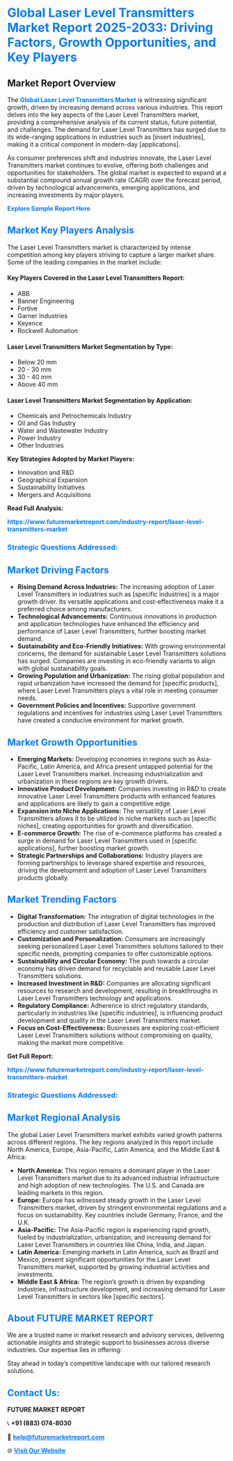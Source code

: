 <h1 style="color: #007BFF;">Global Laser Level Transmitters Market Report 2025-2033: Driving Factors, Growth Opportunities, and Key Players</h1>

<section id="overview">
<h2>Market Report Overview</h2>
<p>The <a href="https://www.futuremarketreport.com/industry-report/laser-level-transmitters-market" style="color: #007BFF; text-decoration: none;"><strong>Global Laser Level Transmitters Market</strong></a> is witnessing significant growth, driven by increasing demand across various industries. This report delves into the key aspects of the Laser Level Transmitters market, providing a comprehensive analysis of its current status, future potential, and challenges. The demand for Laser Level Transmitters has surged due to its wide-ranging applications in industries such as [insert industries], making it a critical component in modern-day [applications].</p>
<p>As consumer preferences shift and industries innovate, the Laser Level Transmitters market continues to evolve, offering both challenges and opportunities for stakeholders. The global market is expected to expand at a substantial compound annual growth rate (CAGR) over the forecast period, driven by technological advancements, emerging applications, and increasing investments by major players.</p>
</section>

<section id="overview">
<p><a href="https://www.futuremarketreport.com/request-sample/reportId=63525" style="color: #007BFF; text-decoration: none;"><strong>Explore Sample Report Here</strong></a></p>
</section>

<section id="key-players">
<h2 style="color: #007BFF;">Market Key Players Analysis</h2>
<p>The Laser Level Transmitters market is characterized by intense competition among key players striving to capture a larger market share. Some of the leading companies in the market include:</p>
<h4>Key Players Covered in the Laser Level Transmitters Report:</h4>
<ul><li>ABB</li><li>Banner Engineering</li><li>Fortive</li><li>Garner Industries</li><li>Keyence</li><li>Rockwell Automation</li></ul>
<h4>Laser Level Transmitters Market Segmentation by Type:</h4>
<ul><li>Below 20 mm</li><li>20 - 30 mm</li><li>30 - 40 mm</li><li>Above 40 mm</li></ul>

<h4>Laser Level Transmitters Market Segmentation by Application:</h4>
<ul><li>Chemicals and Petrochemicals Industry</li><li>Oil and Gas Industry</li><li>Water and Wastewater Industry</li><li>Power Industry</li><li>Other Industries</li></ul>
<p><strong>Key Strategies Adopted by Market Players:</strong></p>
<ul>
<li>Innovation and R&D</li>
<li>Geographical Expansion</li>
<li>Sustainability Initiatives</li>
<li>Mergers and Acquisitions</li>
</ul>
</section>

<section>
<p><strong>Read Full Analysis: </strong></p><a href="https://www.futuremarketreport.com/industry-report/laser-level-transmitters-market" style="color: #007BFF; text-decoration: none;"><strong>https://www.futuremarketreport.com/industry-report/laser-level-transmitters-market</strong></a>
<h3 style="color: #007BFF;">Strategic Questions Addressed:</h3>
</section>

<section id="driving-factors">
<h2 style="color: #007BFF;">Market Driving Factors</h2>
<ul>
<li><strong>Rising Demand Across Industries:</strong> The increasing adoption of Laser Level Transmitters in industries such as [specific industries] is a major growth driver. Its versatile applications and cost-effectiveness make it a preferred choice among manufacturers.</li>
<li><strong>Technological Advancements:</strong> Continuous innovations in production and application technologies have enhanced the efficiency and performance of Laser Level Transmitters, further boosting market demand.</li>
<li><strong>Sustainability and Eco-Friendly Initiatives:</strong> With growing environmental concerns, the demand for sustainable Laser Level Transmitters solutions has surged. Companies are investing in eco-friendly variants to align with global sustainability goals.</li>
<li><strong>Growing Population and Urbanization:</strong> The rising global population and rapid urbanization have increased the demand for [specific products], where Laser Level Transmitters plays a vital role in meeting consumer needs.</li>
<li><strong>Government Policies and Incentives:</strong> Supportive government regulations and incentives for industries using Laser Level Transmitters have created a conducive environment for market growth.</li>
</ul>
</section>

<section id="growth-opportunities">
<h2 style="color: #007BFF;">Market Growth Opportunities</h2>
<ul>
<li><strong>Emerging Markets:</strong> Developing economies in regions such as Asia-Pacific, Latin America, and Africa present untapped potential for the Laser Level Transmitters market. Increasing industrialization and urbanization in these regions are key growth drivers.</li>
<li><strong>Innovative Product Development:</strong> Companies investing in R&D to create innovative Laser Level Transmitters products with enhanced features and applications are likely to gain a competitive edge.</li>
<li><strong>Expansion into Niche Applications:</strong> The versatility of Laser Level Transmitters allows it to be utilized in niche markets such as [specific niches], creating opportunities for growth and diversification.</li>
<li><strong>E-commerce Growth:</strong> The rise of e-commerce platforms has created a surge in demand for Laser Level Transmitters used in [specific applications], further boosting market growth.</li>
<li><strong>Strategic Partnerships and Collaborations:</strong> Industry players are forming partnerships to leverage shared expertise and resources, driving the development and adoption of Laser Level Transmitters products globally.</li>
</ul>
</section>

<section id="trending-factors">
<h2 style="color: #007BFF;">Market Trending Factors</h2>
<ul>
<li><strong>Digital Transformation:</strong> The integration of digital technologies in the production and distribution of Laser Level Transmitters has improved efficiency and customer satisfaction.</li>
<li><strong>Customization and Personalization:</strong> Consumers are increasingly seeking personalized Laser Level Transmitters solutions tailored to their specific needs, prompting companies to offer customizable options.</li>
<li><strong>Sustainability and Circular Economy:</strong> The push towards a circular economy has driven demand for recyclable and reusable Laser Level Transmitters solutions.</li>
<li><strong>Increased Investment in R&D:</strong> Companies are allocating significant resources to research and development, resulting in breakthroughs in Laser Level Transmitters technology and applications.</li>
<li><strong>Regulatory Compliance:</strong> Adherence to strict regulatory standards, particularly in industries like [specific industries], is influencing product development and quality in the Laser Level Transmitters market.</li>
<li><strong>Focus on Cost-Effectiveness:</strong> Businesses are exploring cost-efficient Laser Level Transmitters solutions without compromising on quality, making the market more competitive.</li>
</ul>
</section>

<section>
<p><strong>Get Full Report: </strong></p><a href="https://www.futuremarketreport.com/industry-report/laser-level-transmitters-market" style="color: #007BFF; text-decoration: none;"><strong>https://www.futuremarketreport.com/industry-report/laser-level-transmitters-market</strong></a>
<h3 style="color: #007BFF;">Strategic Questions Addressed:</h3>
</section>


<section id="regional-analysis">
<h2 style="color: #007BFF;">Market Regional Analysis</h2>
<p>The global Laser Level Transmitters market exhibits varied growth patterns across different regions. The key regions analyzed in this report include North America, Europe, Asia-Pacific, Latin America, and the Middle East & Africa:</p>
<ul>
<li><strong>North America:</strong> This region remains a dominant player in the Laser Level Transmitters market due to its advanced industrial infrastructure and high adoption of new technologies. The U.S. and Canada are leading markets in this region.</li>
<li><strong>Europe:</strong> Europe has witnessed steady growth in the Laser Level Transmitters market, driven by stringent environmental regulations and a focus on sustainability. Key countries include Germany, France, and the U.K.</li>
<li><strong>Asia-Pacific:</strong> The Asia-Pacific region is experiencing rapid growth, fueled by industrialization, urbanization, and increasing demand for Laser Level Transmitters in countries like China, India, and Japan.</li>
<li><strong>Latin America:</strong> Emerging markets in Latin America, such as Brazil and Mexico, present significant opportunities for the Laser Level Transmitters market, supported by growing industrial activities and investments.</li>
<li><strong>Middle East & Africa:</strong> The region’s growth is driven by expanding industries, infrastructure development, and increasing demand for Laser Level Transmitters in sectors like [specific sectors].</li>
</ul>
</section>

<footer>
<h2 style="color: #007BFF;">About FUTURE MARKET REPORT</h2>
<p>We are a trusted name in market research and advisory services, delivering actionable insights and strategic support to businesses across diverse industries. Our expertise lies in offering:</p>

<p>Stay ahead in today’s competitive landscape with our tailored research solutions.</p>

<h2 style="color: #007BFF;">Contact Us:</h2>
<p><strong>FUTURE MARKET REPORT</strong></p>
<p>📞 <strong>+91 (883) 074-8030</strong></p>
<p>📧 <strong><a href="mailto:help@futuremarketreport.com" style="color: #007BFF;">help@futuremarketreport.com</a></strong></p>
<p>🌐 <strong><a href="https://www.futuremarketreport.com/" style="color: #007BFF;">Visit Our Website</a></strong></p>
</footer>
